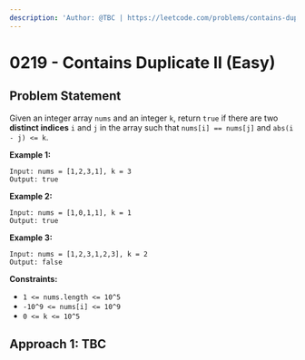 ```yaml
---
description: 'Author: @TBC | https://leetcode.com/problems/contains-duplicate-ii/'
---
```


# 0219 - Contains Duplicate II (Easy)

## Problem Statement

Given an integer array `nums` and an integer `k`, return `true` if there are two **distinct indices** `i` and `j` in the array such that `nums[i] == nums[j]` and `abs(i - j) <= k`.

**Example 1:**

```
Input: nums = [1,2,3,1], k = 3
Output: true
```

**Example 2:**

```
Input: nums = [1,0,1,1], k = 1
Output: true
```

**Example 3:**

```
Input: nums = [1,2,3,1,2,3], k = 2
Output: false
```

**Constraints:**

* `1 <= nums.length <= 10^5`
* `-10^9 <= nums[i] <= 10^9`
* `0 <= k <= 10^5`

## Approach 1: TBC
